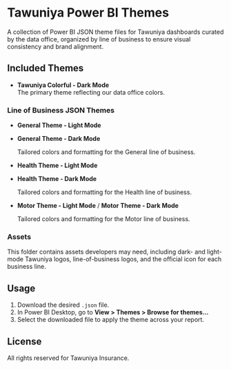 # Tawuniya Power BI Themes

A collection of Power BI JSON theme files for Tawuniya dashboards curated by the data office, organized by line of business to ensure visual consistency and brand alignment.

## Included Themes

- **Tawuniya Colorful - Dark Mode**  
  The primary theme reflecting our data office colors.

### Line of Business JSON Themes

- **General Theme - Light Mode**
- **General Theme - Dark Mode**

  Tailored colors and formatting for the General line of business.

- **Health Theme - Light Mode**
- **Health Theme - Dark Mode**

  Tailored colors and formatting for the Health line of business.

- **Motor Theme - Light Mode** / **Motor Theme - Dark Mode**

  Tailored colors and formatting for the Motor line of business.

### Assets

This folder contains assets developers may need, including dark- and light-mode Tawuniya logos, line-of-business logos, and the official icon for each business line.

## Usage

1. Download the desired `.json` file.
2. In Power BI Desktop, go to **View > Themes > Browse for themes...**
3. Select the downloaded file to apply the theme across your report.

## License

All rights reserved for Tawuniya Insurance.
